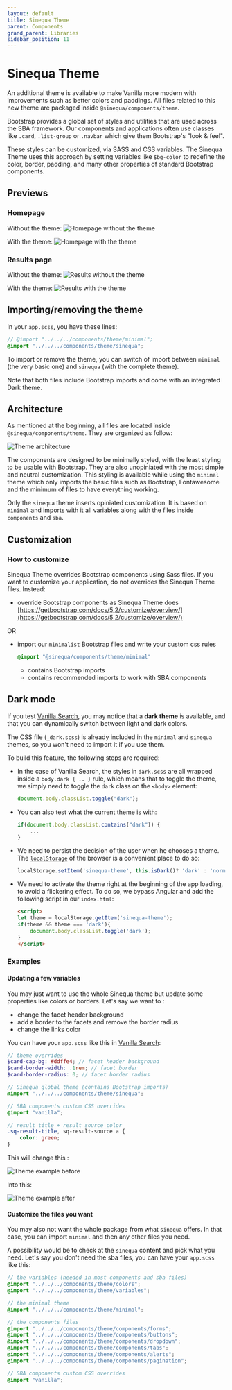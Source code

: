 ```yaml
---
layout: default
title: Sinequa Theme
parent: Components
grand_parent: Libraries
sidebar_position: 11
---
```


# Sinequa Theme

An additional theme is available to make Vanilla more modern with improvements such as better colors and paddings. All files related to this new theme are packaged inside `@sinequa/components/theme`.

Bootstrap provides a global set of styles and utilities that are used across the SBA framework. Our components and applications often use classes like `.card`, `.list-group` or `.navbar` which give them Bootstrap's "look & feel".

These styles can be customized, via SASS and CSS variables. The Sinequa Theme uses this approach by setting variables like `$bg-color` to redefine the color, border, padding, and many other properties of standard Bootstrap components.

## Previews

### Homepage

Without the theme:
![Homepage without the theme](/assets/modules/theme/theme-1.png)

With the theme:
![Homepage with the theme](/assets/modules/theme/theme-2.png)

### Results page

Without the theme:
![Results without the theme](/assets/modules/theme/theme-3.png)

With the theme:
![Results with the theme](/assets/modules/theme/theme-4.png)

## Importing/removing the theme

In your `app.scss`, you have these lines:

```scss
// @import "../../../components/theme/minimal";
@import "../../../components/theme/sinequa";
```

To import or remove the theme, you can switch of import between `minimal` (the very basic one) and `sinequa` (with the complete theme).

Note that both files include Bootstrap imports and come with an integrated Dark theme.

## Architecture

As mentioned at the beginning, all files are located inside `@sinequa/components/theme`. They are organized as follow:

![Theme architecture](/assets/modules/theme/theme-architecture.png)

The components are designed to be minimally styled, with the least styling to be usable with Bootstrap. They are also unopiniated with the most simple and neutral customization. This styling is available while using the `minimal` theme which only imports the basic files such as Bootstrap, Fontawesome and the minimum of files to have everything working.

Only the `sinequa` theme inserts opiniated customization. It is based on `minimal` and imports with it all variables along with the files inside `components` and `sba`.

## Customization

### How to customize

Sinequa Theme overrides Bootstrap components using Sass files.
If you want to customize your application, do not overrides the Sinequa Theme files. Instead:

* override Bootstrap components as Sinequa Theme does [https://getbootstrap.com/docs/5.2/customize/overview/](https://getbootstrap.com/docs/5.2/customize/overview/)

OR

* import our `minimalist` Bootstrap files and write your custom css rules

  ```scss
  @import "@sinequa/components/theme/minimal"
  ```
  * contains Bootstrap imports
  * contains recommended imports to work with SBA components

## Dark mode

If you test [Vanilla Search](../../apps/2-vanilla-search), you may notice that a **dark theme** is available, and that you can dynamically switch between light and dark colors.

The CSS file (`_dark.scss`) is already included in the `minimal` and `sinequa` themes, so you won't need to import it if you use them.

To build this feature, the following steps are required:

- In the case of Vanilla Search, the styles in `dark.scss` are all wrapped inside a `body.dark { .. }` rule, which means that to toggle the theme, we simply need to toggle the `dark` class on the `<body>` element:

    ```ts
    document.body.classList.toggle("dark");
    ```

- You can also test what the current theme is with:

    ```ts
    if(document.body.classList.contains("dark")) {
        ...
    }
    ```

- We need to persist the decision of the user when he chooses a theme. The [`localStorage`](https://developer.mozilla.org/en-US/docs/Web/API/Window/localStorage) of the browser is a convenient place to do so:

    ```ts
    localStorage.setItem('sinequa-theme', this.isDark()? 'dark' : 'normal');
    ```

- We need to activate the theme right at the beginning of the app loading, to avoid a flickering effect. To do so, we bypass Angular and add the following script in our `index.html`:

    ```html
    <script>
    let theme = localStorage.getItem('sinequa-theme');
    if(theme && theme === 'dark'){
        document.body.classList.toggle('dark');
    }
    </script>
    ```

### Examples

#### Updating a few variables

You may just want to use the whole Sinequa theme but update some properties like colors or borders. Let's say we want to :
* change the facet header background
* add a border to the facets and remove the border radius
* change the links color

You can have your `app.scss` like this in [Vanilla Search](../../apps/2-vanilla-search):

```scss
// theme overrides
$card-cap-bg: #ddffe4; // facet header background
$card-border-width: .1rem; // facet border
$card-border-radius: 0; // facet border radius

// Sinequa global theme (contains Bootstrap imports)
@import "../../../components/theme/sinequa";

// SBA components custom CSS overrides
@import "vanilla";

// result title + result source color
.sq-result-title, sq-result-source a {
    color: green;
}
```

This will change this :

![Theme example before](/assets/modules/theme/theme-example-1.png)

Into this:

![Theme example after](/assets/modules/theme/theme-example-2.png)


#### Customize the files you want

You may also not want the whole package from what `sinequa` offers. In that case, you can import `minimal` and then any other files you need.

A possibility would be to check at the `sinequa` content and pick what you need. Let's say you don't need the sba files, you can have your `app.scss` like this:

```scss
// the variables (needed in most components and sba files)
@import "../../../components/theme/colors";
@import "../../../components/theme/variables";

// the minimal theme
@import "../../../components/theme/minimal";

// the components files
@import "../../../components/theme/components/forms";
@import "../../../components/theme/components/buttons";
@import "../../../components/theme/components/dropdown";
@import "../../../components/theme/components/tabs";
@import "../../../components/theme/components/alerts";
@import "../../../components/theme/components/pagination";

// SBA components custom CSS overrides
@import "vanilla";
```
